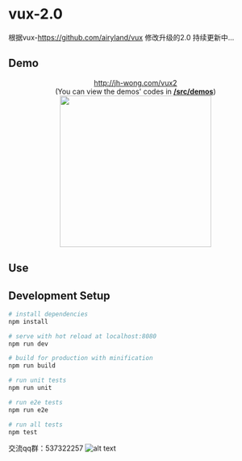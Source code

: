 # vux-2.0
根据vux-https://github.com/airyland/vux 修改升级的2.0
持续更新中...

## Demo

<p align="center">
  <a href="https://vux.li/?x-page=github_readme">http://jh-wong.com/vux2</a><br/>
  (You can view the demos' codes in <a href="https://github.com/jinhuiWong/vux-2.0/tree/master/src/demos"><strong>/src/demos</strong></a>)<br/>
  <img src="http://og1rlwcj8.bkt.clouddn.com/1482162905.png" width="300">
</p>

## Use

## Development Setup

``` bash
# install dependencies
npm install

# serve with hot reload at localhost:8080
npm run dev

# build for production with minification
npm run build

# run unit tests
npm run unit

# run e2e tests
npm run e2e

# run all tests
npm test
```
交流qq群：537322257
![alt text]( http://og1rlwcj8.bkt.clouddn.com/7f4c4fe1gw1evv8bc0r3tj20go0ghjs3.jpg "Title")
